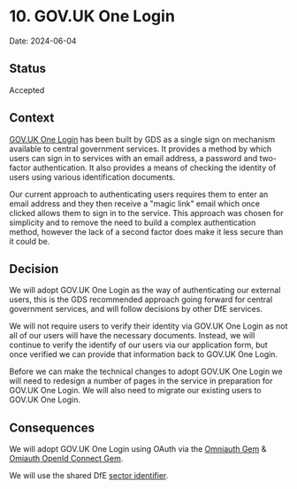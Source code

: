 # 10. GOV.UK One Login

Date: 2024-06-04

## Status

Accepted

## Context

[GOV.UK One Login] has been built by GDS as a single sign on mechanism available to central government services. It provides a method by which users can sign in to services with an email address, a password and two-factor authentication. It also provides a means of checking the identity of users using various identification documents.

Our current approach to authenticating users requires them to enter an email address and they then receive a "magic link" email which once clicked allows them to sign in to the service. This approach was chosen for simplicity and to remove the need to build a complex authentication method, however the lack of a second factor does make it less secure than it could be.

[GOV.UK One Login]: https://sign-in.service.gov.uk/

## Decision

We will adopt GOV.UK One Login as the way of authenticating our external users, this is the GDS recommended approach going forward for central government services, and will follow decisions by other DfE services.

We will not require users to verify their identity via GOV.UK One Login as not all of our users will have the necessary documents. Instead, we will continue to verify the identify of our users via our application form, but once verified we can provide that information back to GOV.UK One Login.

Before we can make the technical changes to adopt GOV.UK One Login we will need to redesign a number of pages in the service in preparation for GOV.UK One Login. We will also need to migrate our existing users to GOV.UK One Login.

## Consequences

We will adopt GOV.UK One Login using OAuth via the [Omniauth Gem] & [Omiauth OpenId Connect Gem].

We will use the shared DfE [sector identifier].

[Omniauth Gem]: https://github.com/omniauth/omniauth
[Omiauth OpenId Connect Gem]: https://github.com/omniauth/omniauth_openid_connect
[sector identifier]: https://docs.sign-in.service.gov.uk/before-integrating/choose-your-sector-identifier/
